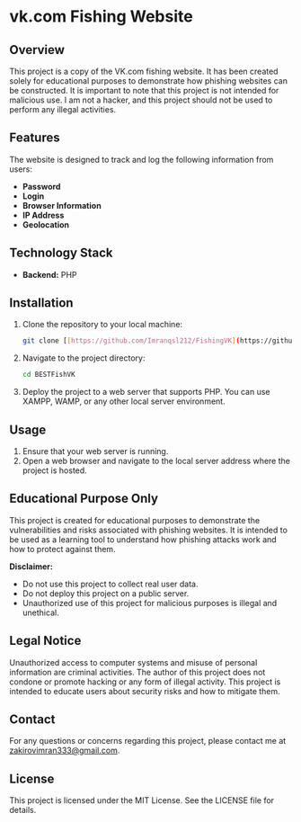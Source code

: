 # vk.com Fishing Website

## Overview

This project is a copy of the VK.com fishing website. It has been created solely for educational purposes to demonstrate how phishing websites can be constructed. It is important to note that this project is not intended for malicious use. I am not a hacker, and this project should not be used to perform any illegal activities.

## Features

The website is designed to track and log the following information from users:

- **Password**
- **Login**
- **Browser Information**
- **IP Address**
- **Geolocation**

## Technology Stack

- **Backend:** PHP

## Installation

1. Clone the repository to your local machine:
    ```bash
    git clone [[https://github.com/Imranqsl212/FishingVK](https://github.com/Imranqsl212/FishingVK.git)]
    ```
2. Navigate to the project directory:
    ```bash
    cd BESTFishVK
    ```
3. Deploy the project to a web server that supports PHP. You can use XAMPP, WAMP, or any other local server environment.

## Usage

1. Ensure that your web server is running.
2. Open a web browser and navigate to the local server address where the project is hosted.

## Educational Purpose Only

This project is created for educational purposes to demonstrate the vulnerabilities and risks associated with phishing websites. It is intended to be used as a learning tool to understand how phishing attacks work and how to protect against them.

**Disclaimer:**

- Do not use this project to collect real user data.
- Do not deploy this project on a public server.
- Unauthorized use of this project for malicious purposes is illegal and unethical.

## Legal Notice

Unauthorized access to computer systems and misuse of personal information are criminal activities. The author of this project does not condone or promote hacking or any form of illegal activity. This project is intended to educate users about security risks and how to mitigate them.

## Contact

For any questions or concerns regarding this project, please contact me at zakirovimran333@gmail.com.

## License

This project is licensed under the MIT License. See the LICENSE file for details.
